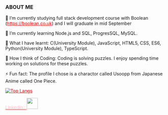 ### ABOUT ME

 🔭 I’m currently studying full stack development course with Boolean (https://boolean.co.uk) and I will graduate in mid September
 
 🌱 I’m currently learning Node.js and SQL, ProgresSQL, MySQL.
 
 🍓 What I have learnt: C(University Module), JavaScript, HTML5, CSS, ES6, Python(University Module), TypeScript.
 
 🧋 How I think of Coding: Coding is solving puzzles. I enjoy spending time working on solutions for these puzzles.

  ⚡ Fun fact: The profile I chose is a charactor called Usoopp from Japanese Anime called One Piece.
 
 [![Top Langs](https://github-readme-stats.vercel.app/api/top-langs/?username=anuraghazra&layout=compact)](https://github.com/anuraghazra/github-readme-stats)

<div align="left">

<a href="https://www.linkedin.com/in/linlin-li-90b66010a" align="center" > 
 <span style= "color: pink">Linkedin :</span>
 <img width="35" src="https://pics.freeicons.io/uploads/icons/png/17893955031555589921-64.png"/>
</a>
</div>
<style>
a{
    color:red;
}
</style>
